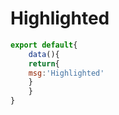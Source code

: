 # Highlighted
``` js
export default{
    data(){
    return{
    msg:'Highlighted'
    }
    }
}
```
